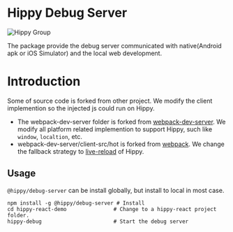 # Hippy Debug Server

![Hippy Group](https://img.shields.io/badge/group-Hippy-blue.svg)

The package provide the debug server communicated with native(Android apk or iOS Simulator) and the local web development.

# Introduction
Some of source code is forked from other project. We modify the client implemention so the injected js could run on Hippy.
- The webpack-dev-server folder is forked from [webpack-dev-server](https://github.com/webpack/webpack-dev-server). We modify all platform related implemention to support Hippy, such like `window`, `localtion`, etc. 
- webpack-dev-server/client-src/hot is forked from [webpack](https://github.com/webpack/webpack/tree/main/hot). We change the fallback strategy to [live-reload](./webpack-dev-server/hot/../client-src/utils/apply-reload.js) of Hippy.

## Usage

`@hippy/debug-server` can be install globally, but install to local in most case.

```
npm install -g @hippy/debug-server # Install
cd hippy-react-demo               # Change to a hippy-react project folder.
hippy-debug                       # Start the debug server
```

